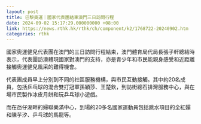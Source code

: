```yaml
---
layout: post
title: 巴黎奧運｜國家代表團結束澳門三日訪問行程
date: 2024-09-02 15:17:29.000000000 +08:00
link: https://news.rthk.hk/rthk/ch/component/k2/1768722-20240902.htm
categories: rthk
---
```


國家奧運健兒代表團在澳門的三日訪問行程結束，澳門體育局代局長張子軒總結時表示，代表團訪澳體現國家對澳門的支持，亦是青少年和市民能親身感受和近距離接觸奧運健兒風采的難得機會。

代表團成員早上分別到不同的社區服務機構，與市民互動接觸。其中約20名成員，包括乒乓球的混合雙打冠軍孫穎莎、王楚欽，到訪街總石排灣服務中心，與在場市民製作冰皮月餅和玩乒乓球小遊戲。

而在氹仔湖畔的婦聯樂滿中心，到場的20多名國家運動員包括跳水項目的全紅嬋和陳芋汐、乒乓球的馬龍等。
